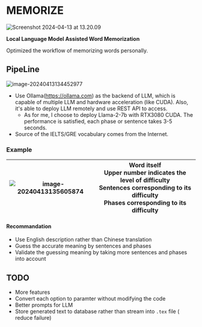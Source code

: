# MEMORIZE

![Screenshot 2024-04-13 at 13.20.09](https://cdn.jsdelivr.net/gh/TANG617/images@master/20240413132042lQsJPuScreenshot%202024-04-13%20at%2013.20.09.png)

**Local Language Model Assisted Word Memorization**

Optimized the workflow of memorizing words personally.

## PipeLine

![image-20240413134452977](https://cdn.jsdelivr.net/gh/TANG617/images@master/20240413134453pnquDSimage-20240413134452977.png)

- Use Ollama(https://ollama.com) as the backend of LLM, which is capable of multiple LLM and hardware acceleration (like CUDA). Also, it's able to deploy LLM remotely and use REST API to access.
  - As for me, I choose to deploy Llama-2-7b with RTX3080 CUDA. The performance is satisfied, each phase or sentence takes 3-5 seconds.
- Source of the IELTS/GRE vocabulary comes from the Internet.

### Example

| ![image-20240413135605874](https://cdn.jsdelivr.net/gh/TANG617/images@master/20240413135605rffN35image-20240413135605874.png) | Word itself <br />Upper number indicates the level of difficulty<br />Sentences corresponding to its difficulty <br />Phases corresponding to its difficulty |
| ------------------------------------------------------------ | ------------------------------------------------------------ |

#### Recommandation

- Use English description rather than Chinese translation
- Guess the accurate meaning by sentences and phases
- Validate the guessing meaning by taking more sentences and phases into account

## TODO

- More features
- Convert each option to paramter without modifying the code
- Better prompts for LLM
- Store generated text to database rather than stream into `.tex` file ( reduce failure)